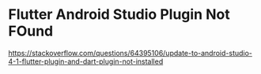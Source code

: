 # Flutter Android Studio Plugin Not FOund
https://stackoverflow.com/questions/64395106/update-to-android-studio-4-1-flutter-plugin-and-dart-plugin-not-installed
